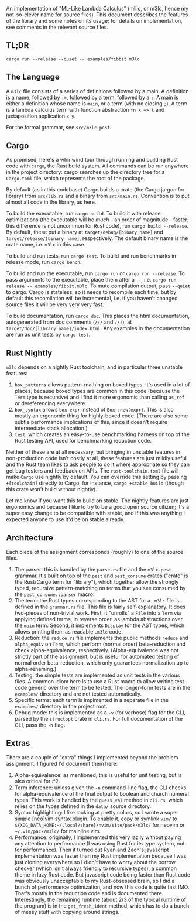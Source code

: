 An implementation of "ML-Like Lambda Calculus" (mlllc, or m3lc, hence my
not-so-clever name for source files). This document describes the features of
the library and some notes on its usage; for details on implementation, see
comments in the relevant source files.

## TL;DR

`cargo run --release --quiet -- examples/fibbit.m3lc`

## The Language

A `m3lc` file consists of a series of definitions followed by a main. A definition is a name, followed by `:=`, followed by a term, followed by a `;`. A main is either a definition whose name is `main`, or a term (with no closing `;`). A term is a lambda calculus term with function abstraction `fn x => t` and juxtaposition application `x y`.

For the formal grammar, see `src/m3lc.pest`.

## Cargo

As promised, here's a whirlwind tour through running and building Rust code
with `cargo`, the Rust build system. All commands can be run anywhere in the
project directory: cargo searches up the directory tree for a `Cargo.toml`
file, which represents the root of the package.

By default (as in this codebase) Cargo builds a crate (the Cargo jargon for
library) from `src/lib.rs` and a binary from `src/main.rs`. Convention is to
put almost all code in the library, as here.

To build the executable, run `cargo build`. To build it with release
optimizations (the executable will be _much_ - an order of magnitude - faster;
this difference is not uncommon for Rust code), run `cargo build --release`. By
default, these put a binary at `target/debug/[binary_name]` and
`target/release/[binary_name]`, respectively. The default binary name is the
crate name, i.e. `m3lc` in this case.

To build and run tests, run `cargo test`. To build and run benchmarks in
release mode, run `cargo bench`.

To build and run the executable, run `cargo run` or `cargo run --release`. To
pass arguments to the executable, place them after a `--`, i.e.
`cargo run --release -- examples/fibbit.m3lc`. To mute compilation output, pass
`--quiet` to cargo. Cargo is stateless, so it needs to recompile each time, but
by default this recomilation will be incremental, i.e. if you haven't changed
source files it will be very very very fast.

To build documentation, run `cargo doc`. This places the html documentation,
autogenerated from doc comments (`///` and `//!`), at
`target/doc/[library_name]/index.html`. Any examples in the documentation are
run as unit tests by `cargo test`.

## Rust Nightly

`m3lc` depends on a nightly Rust toolchain, and in particular three unstable
features:

1. `box_patterns` allows pattern-mathing on boxed types. It's used in a lot of
   places, because boxed types are common in this code (because the `Term` type
   is recursive) and I find it more ergonomic than calling `as_ref` or
   dereferencing everywhere.
2. `box_syntax` allows `box expr` instead of `Box::new(expr)`. This is also
   mostly an ergonomic thing for highly-boxed code. (There are also some subtle
   performance implications of this, since it doesn't require intermediate
   stack allocation.)
3. `test`, which creates an easy-to-use benchmarking harness on top of the Rust
   testing API, used for benchmarking reduction code.

Neither of these are at all necessary, but bringing in unstable features in
non-production code isn't costly at all, these features are just mildly useful
and the Rust team likes to ask people to do it where appropriate so they can
get bug testers and feedback on APIs. The `rust-toolchain.toml` file will make
`Cargo` use nightly by default. You can override this setting by passing
`+[toolchain]` directly to Cargo, for instance, `cargo +stable build` (though
this crate won't build without nightly).

Let me know if you want this to build on stable. The nightly features are just
ergonomics and because I like to try to be a good open source citizen; it's a
super easy change to be compatible with stable, and if this was anything I
expected anyone to use it'd be on stable already.

## Architecture

Each piece of the assignment corresponds (roughly) to one of the source files.

1. The parser: this is handled by the `parse.rs` file and the `m3lc.pest`
   grammar. It's built on top of the `pest` and `pest_consume` crates ("crate"
   is the Rust/Cargo term for "library"), which together allow the strongly
   typed, recursive pattern-matching on terms that you see consumed by the
   `pest_consume::parser` macro.
2. The term: the Rust types corresponding to the AST for a `.m3lc` file is
   defined in the `grammar.rs` file. This file is fairly self-explanatory. It
   does two-pieces of non-trivial work. First, it "unrolls" a `File` into a
   `Term` via applying defined terms, in reverse order, as lambda abstractions
   over the `main` term. Second, it implements `Display` for the AST types,
   which allows printing them as readable `.m3lc` code.
3. Reduction: the `reduce.rs` file implements the public methods `reduce` and
   `alpha_equiv` on `Term`, which perform (normal order) beta-reduction and
   check alpha-equivalence, respectively. (Alpha-equivalence was not strictly
   part of the assignment, but is useful for automated testing of normal order
   beta-reduction, which only guarantees normalization up to alpha-renaming.)
4. Testing: the simple tests are implemented as unit tests in the various
   files. A common idiom here is to use a Rust macro to allow writing test code
   generic over the term to be tested. The longer-form tests are in the
   `examples/` directory and are not tested automatically.
5. Specific terms: each term is implmented in a separate file in the
   `examples/` directory in the project root.
6. Debug mode: this is implemented as a `-v` (for verbose) flag for the CLI,
   parsed by the `structopt` crate in `cli.rs`. For full documentation of the
   CLI, pass the `-h` flag.

## Extras

There are a couple of "extra" things I implemented beyond the problem
assignment; I figured I'd document them here:

1. Alpha-equivalence: as mentioned, this is useful for unit testing, but is
   also critical for #2.
2. Term inference: unless given the `-n` command-line flag, the CLI checks for
   alpha-equivalence of the final output to boolean and church numeral types.
   This work is handled by the `guess_val` method in `cli.rs`, which relies on
   the types defined in the `data/` source directory.
3. Syntax highlighting: I like looking at pretty colors, so I wrote a super
   simple [neo]vim syntax plugin. To enable it, copy or symlink `vim/` to
   `${XDG_DATA_HOME:~/.local/share}/nvim/site/pack/m3lc/` for neovim or
   `~/.vim/pack/m3lc/` for mainline vim.
4. Performance: originally, I implemented this very lazily without paying any
   attention to performance (I was using Rust for its type system, not for
   performance). Then it turned out Ryan and Zach's javascript implementation
   was faster than my Rust implementation because I was just cloning everywhere
   so I didn't have to worry about the borrow checker (which isn't always
   friendly to recursive types), a common theme in lazy Rust code. But
   javascript code being faster than Rust code was obviously unacceptable to my
   Rust-obsessed brain, so I did a bunch of performance optimization, and now
   this code is quite fast IMO. That's mostly in the reduction code and is
   documented there. Interestingly, the remaining runtime (about 2/3 of the
   typical runtime of the program) is in the `get_fresh_ident` method, which
   has to do a bunch of messy stuff with copying around strings.
